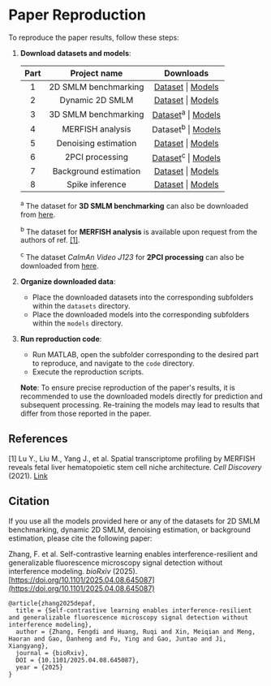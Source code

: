 # Paper Reproduction

To reproduce the paper results, follow these steps:

1. **Download datasets and models**:

      | Part | Project name         | Downloads                                                                                                     |
      |:----:|:--------------------:|:-------------------------------------------------------------------------------------------------------------:|
      | 1    | 2D SMLM benchmarking | [Dataset](https://zenodo.org/records/15862305/files/part1_2D_SMLM_benchmarking_datasets.zip?download=1)             \| [Models](https://zenodo.org/records/15862305/files/part1_2D_SMLM_benchmarking_models.zip?download=1)|
      | 2    | Dynamic 2D SMLM      | [Dataset](https://zenodo.org/records/15862305/files/part2_dynamic_2D_SMLM_datasets.zip?download=1)             \| [Models](https://zenodo.org/records/15862305/files/part2_dynamic_2D_SMLM_models.zip?download=1)|
      | 3    | 3D SMLM benchmarking | [Dataset](https://zenodo.org/records/15862305/files/part3_3D_SMLM_benchmarking_datasets.zip?download=1)<sup>a</sup> \| [Models](https://zenodo.org/records/15862305/files/part3_3D_SMLM_benchmarking_models.zip?download=1)|
      | 4    | MERFISH analysis     | Dataset<sup>b</sup>                                        \| [Models](https://zenodo.org/records/15862305/files/part4_MERFISH_analysis_models.zip?download=1)|
      | 5    | Denoising estimation | [Dataset](https://zenodo.org/records/15862305/files/part5_denoising_estimation_datasets.zip?download=1)             \| [Models](https://zenodo.org/records/15862305/files/part5_denoising_estimation_models.zip?download=1)|
      | 6    | 2PCI processing      | [Dataset](https://zenodo.org/records/15862305/files/part6_2PCI_processing_datasets.zip?download=1)<sup>c</sup> \| [Models](https://zenodo.org/records/15862305/files/part6_2PCI_processing_models.zip?download=1)|
      | 7    | Background estimation| [Dataset](https://zenodo.org/records/15862305/files/part7_background_estimation_datasets.zip?download=1)             \| [Models](https://zenodo.org/records/15862305/files/part7_background_estimation_models.zip?download=1)|
      | 8    | Spike inference      | [Dataset](https://zenodo.org/records/15862305/files/part8_spike_inference_datasets.zip?download=1)             \| [Models](https://zenodo.org/records/15862305/files/part8_spike_inference_models.zip?download=1)|                                                                          |

      <sup>a</sup> The dataset for **3D SMLM benchmarking** can also be downloaded from [here](https://srm.epfl.ch/srm/dataset/challenge-3D-simulation/index.html).
      
      <sup>b</sup> The dataset for **MERFISH analysis** is available upon request from the authors of ref. [[1]](#references).

      <sup>c</sup> The dataset *CaImAn Video J123* for **2PCI processing** can also be downloaded from [here](https://zenodo.org/records/1659149).

2. **Organize downloaded data**:
   - Place the downloaded datasets into the corresponding subfolders within the `datasets` directory.
   - Place the downloaded models into the corresponding subfolders within the `models` directory.

3. **Run reproduction code**:
   - Run MATLAB, open the subfolder corresponding to the desired part to reproduce, and navigate to the `code` directory.
   - Execute the reproduction scripts.
   
   **Note**: To ensure precise reproduction of the paper's results, it is recommended to use the downloaded models directly for prediction and subsequent processing. Re-training the models may lead to results that differ from those reported in the paper.

## References

[1] Lu Y., Liu M., Yang J., et al. Spatial transcriptome profiling by MERFISH reveals fetal liver hematopoietic stem cell niche architecture. *Cell Discovery* (2021). [Link](https://doi.org/10.1038/s41421-021-00266-1)

## Citation

If you use all the models provided here or any of the datasets for 2D SMLM benchmarking, dynamic 2D SMLM, denoising estimation, or background estimation, please cite the following paper:

Zhang, F. et al. Self-contrastive learning enables interference-resilient and generalizable fluorescence microscopy signal detection without interference modeling. *bioRxiv* (2025). [https://doi.org/10.1101/2025.04.08.645087](https://doi.org/10.1101/2025.04.08.645087)

```
@article{zhang2025depaf,
  title = {Self-contrastive learning enables interference-resilient and generalizable fluorescence microscopy signal detection without interference modeling},
  author = {Zhang, Fengdi and Huang, Ruqi and Xin, Meiqian and Meng, Haoran and Gao, Danheng and Fu, Ying and Gao, Juntao and Ji, Xiangyang},
  journal = {bioRxiv},
  DOI = {10.1101/2025.04.08.645087},
  year = {2025}
}
```